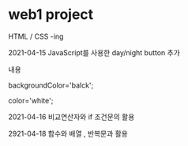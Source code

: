 # web1 project
HTML / CSS -ing

2021-04-15 
JavaScript를 사용한 day/night button 추가

내용

backgroundColor='balck';

color='white';

2021-04-16
비교연산자와 if 조건문의 활용 

2921-04-18
함수와 배열 , 반복문과 활용 
